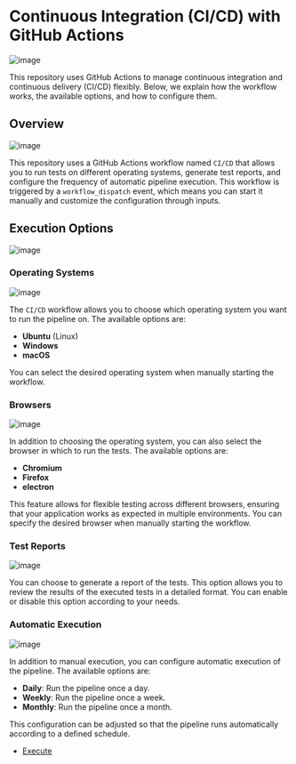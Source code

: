 # Continuous Integration (CI/CD) with GitHub Actions

![image](https://github.com/user-attachments/assets/b9c117bc-db69-40ae-ac7a-e6edc15a076f)

This repository uses GitHub Actions to manage continuous integration and continuous delivery (CI/CD) flexibly. Below, we explain how the workflow works, the available options, and how to configure them.

## Overview
![image](https://github.com/user-attachments/assets/4a82f571-e340-41e2-be77-832e31463255)

This repository uses a GitHub Actions workflow named `CI/CD` that allows you to run tests on different operating systems, generate test reports, and configure the frequency of automatic pipeline execution. This workflow is triggered by a `workflow_dispatch` event, which means you can start it manually and customize the configuration through inputs.

## Execution Options
![image](https://github.com/user-attachments/assets/9ed67473-d621-4b70-9cfe-e032a0eb669c)

### Operating Systems

![image](https://github.com/user-attachments/assets/40f56ded-ae56-44f7-b2e4-147921a39c04)

The `CI/CD` workflow allows you to choose which operating system you want to run the pipeline on. The available options are:

- **Ubuntu** (Linux)
- **Windows**
- **macOS**

You can select the desired operating system when manually starting the workflow.

### Browsers

![image](https://github.com/user-attachments/assets/ac30c4a4-8d9c-4dae-95be-71ec923c95e1)

In addition to choosing the operating system, you can also select the browser in which to run the tests. The available options are:

- **Chromium**
- **Firefox**
- **electron**

This feature allows for flexible testing across different browsers, ensuring that your application works as expected in multiple environments. You can specify the desired browser when manually starting the workflow.

### Test Reports

![image](https://github.com/user-attachments/assets/950950dc-918a-4b82-adf3-8b2c94a0b4ba)

You can choose to generate a report of the tests. This option allows you to review the results of the executed tests in a detailed format. You can enable or disable this option according to your needs.

### Automatic Execution

![image](https://github.com/user-attachments/assets/ce5dd55d-288f-4f4b-afec-2e751c800bb6)

In addition to manual execution, you can configure automatic execution of the pipeline. The available options are:

- **Daily**: Run the pipeline once a day.
- **Weekly**: Run the pipeline once a week.
- **Monthly**: Run the pipeline once a month.

This configuration can be adjusted so that the pipeline runs automatically according to a defined schedule.

- [Execute](https://github.com/thiagotobiasturk/Cypress-TS-CucumberPo-Web/actions/workflows/cypress-ts-cucumberpo-web.yml)
